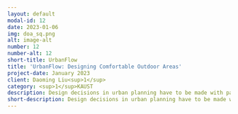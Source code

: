 ```yaml
---
layout: default
modal-id: 12
date: 2023-01-06
img: doa_sq.png
alt: image-alt
number: 12
number-alt: 12 
short-title: UrbanFlow
title: 'UrbanFlow: Designing Comfortable Outdoor Areas'
project-date: January 2023
client: Daoming Liu<sup>1</sup>
category: <sup>1</sup>KAUST
description: Design decisions in urban planning have to be made with particular carefulness as the resulting constraints are binding for the whole architectural design that follows. In this context, investigating and optimizing the airflow in urban environments is critical to design comfortable outdoor areas as unwanted effects such as windy areas and the formation of heat pockets have to be avoided. Our UrbanFlow framework enables interactive architectural design allowing for decision making based on simulating urban flow. Compared to real-time fluid flow simulation, enabling interactive architecture design poses an even higher computational efficiency challenge as evaluating a design by simulation usually requires hundreds of time steps. This is addressed based on a highly efficient Eulerian fluid simulator in which we incorporate a unified porosity model which is devised to encode digital urban models containing objects such as buildings and trees. UrbanFlow is equipped with an optimization routine enabling the direct computation of design adaptations improving livability and comfort for given parameterized architectural designs. To ensure convergence of the optimization process, instead of the classical Navier–Stokes equations, the Reynolds-averaged Navier–Stokes equations are solved as this can be done on a relatively coarse grid and allows for the decoupling of the effects of turbulent eddies which are taken into account using a separate turbulence model. As we demonstrate on a real-world example taken from an ongoing architectural competition, this results in a fast convergence of the optimization process which computes a design adaptation avoiding heat pockets as well as uncomfortable windy areas. UrbanFlow exploits the power of the graphics processing unit running on a single desktop computer as it is widely available in most architectural and urban planning firms. We also provide a plugin which enable its use with the Rhinoceros 3D software widely used in computational design and architecture.
short-description: Design decisions in urban planning have to be made with particular carefulness as the resulting constraints are binding for the whole architectural design that follows
---
```

